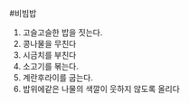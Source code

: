 #비빔밥
1. 고슬고슬한 밥을 짓는다.
2. 콩나물을 무친다
3. 시금치를 부친다
4. 소고기를 볶는다.
5. 계란후라이를 굽는다.
6. 밥위에같은 나물의 색깔이 웃하지 않도록 올리다